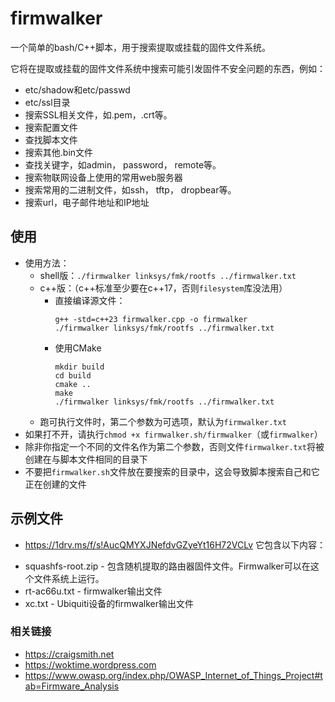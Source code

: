 # firmwalker
一个简单的bash/C++脚本，用于搜索提取或挂载的固件文件系统。

它将在提取或挂载的固件文件系统中搜索可能引发固件不安全问题的东西，例如：

* etc/shadow和etc/passwd
* etc/ssl目录
* 搜索SSL相关文件，如.pem，.crt等。
* 搜索配置文件
* 查找脚本文件
* 搜索其他.bin文件
* 查找关键字，如admin， password， remote等。
* 搜索物联网设备上使用的常用web服务器
* 搜索常用的二进制文件，如ssh， tftp， dropbear等。
* 搜索url，电子邮件地址和IP地址

## 使用
* 使用方法：
  * shell版：`./firmwalker linksys/fmk/rootfs ../firmwalker.txt`
  * c++版：（c++标准至少要在c++17，否则`filesystem`库没法用）
    * 直接编译源文件：
      ```shell
      g++ -std=c++23 firmwalker.cpp -o firmwalker
      ./firmwalker linksys/fmk/rootfs ../firmwalker.txt
      ```
    * 使用CMake
      ```shell
      mkdir build
      cd build
      cmake ..
      make
      ./firmwalker linksys/fmk/rootfs ../firmwalker.txt
      ```
  * 跑可执行文件时，第二个参数为可选项，默认为`firmwalker.txt`
* 如果打不开，请执行`chmod +x firmwalker.sh/firmwalker`（或`firmwalker`）
* 除非你指定一个不同的文件名作为第二个参数，否则文件`firmwalker.txt`将被创建在与脚本文件相同的目录下
* 不要把`firmwalker.sh`文件放在要搜索的目录中，这会导致脚本搜索自己和它正在创建的文件

## 示例文件
- https://1drv.ms/f/s!AucQMYXJNefdvGZyeYt16H72VCLv
它包含以下内容：
* squashfs-root.zip - 包含随机提取的路由器固件文件。Firmwalker可以在这个文件系统上运行。
* rt-ac66u.txt - firmwalker输出文件
* xc.txt - Ubiquiti设备的firmwalker输出文件

### 相关链接
* https://craigsmith.net
* https://woktime.wordpress.com
* https://www.owasp.org/index.php/OWASP_Internet_of_Things_Project#tab=Firmware_Analysis

